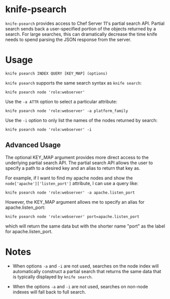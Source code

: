# knife-psearch

`knife-psearch` provides access to Chef Server 11's partial search
API.  Partial search sends back a user-specified portion of the
objects returned by a search.  For large searches, this can
dramatically decrease the time knife needs to spend parsing the JSON
response from the server.

# Usage

    knife psearch INDEX QUERY [KEY_MAP] (options)

`knife psearch` supports the same search syntax as `knife search`:

    knife psearch node 'role:webserver'

Use the `-a ATTR` option to select a particular attribute:

    knife psearch node 'role:webserver' -a platform_family

Use the `-i` option to only list the names of the nodes returned by
search:

    knife psearch node 'role:webserver' -i


## Advanced Usage

The optional KEY_MAP argument provides more direct access to the
underlying partial search API.  The partial search API allows the user
to specify a path to a desired key and an alias to return that key as.

For example, if I want to find my apache nodes and show the
`node['apache']['listen_port']`  attribute, I can use a query like:

    knife psearch node 'role:webserver' -a apache.listen_port

However, the KEY_MAP argument allows me to specify an alias for
apache.listen_port:

    knife psearch node 'role:webserver' port=apache.listen_port

which will return the same data but with the shorter name "port" as
the label for apache.listen_port.


# Notes

- When options `-a` and `-i` are not used, searches on the node
  index will automatically construct a partial search that returns the
  same data that is typically displayed by `knife search`.

- When the options `-a` and `-i` are not used, searches on non-node
  indexes will fall back to full search.
